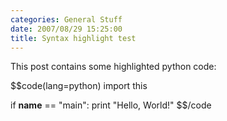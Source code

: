 ```yaml
---
categories: General Stuff
date: 2007/08/29 15:25:00
title: Syntax highlight test
---
```

This post contains some highlighted python code:

$$code(lang=python)
import this

if __name__ == "main":
    print "Hello, World!"
$$/code
